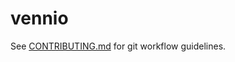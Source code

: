 # vennio

See [CONTRIBUTING.md](https://github.com/vennio/vennio/blob/master/_CONTRIBUTING.md) for git workflow guidelines.
